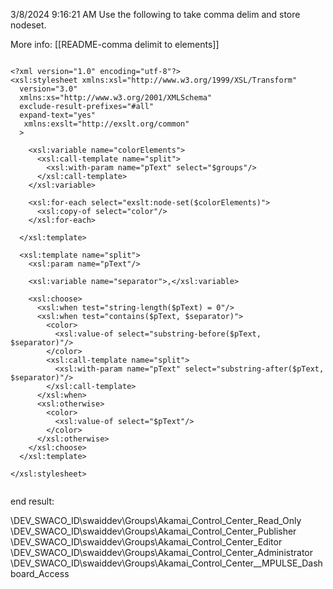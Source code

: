 3/8/2024 9:16:21 AM
Use the following to take comma delim and store nodeset.

More info: 
[[README-comma delimit to elements]]

```

<?xml version="1.0" encoding="utf-8"?>
<xsl:stylesheet xmlns:xsl="http://www.w3.org/1999/XSL/Transform"
  version="3.0"
  xmlns:xs="http://www.w3.org/2001/XMLSchema"
  exclude-result-prefixes="#all"
  expand-text="yes"
   xmlns:exslt="http://exslt.org/common"
  >

    <xsl:variable name="colorElements">
      <xsl:call-template name="split">
        <xsl:with-param name="pText" select="$groups"/>
      </xsl:call-template>
    </xsl:variable>

    <xsl:for-each select="exslt:node-set($colorElements)">
      <xsl:copy-of select="color"/>
    </xsl:for-each>

  </xsl:template>

  <xsl:template name="split">
    <xsl:param name="pText"/>

    <xsl:variable name="separator">,</xsl:variable>

    <xsl:choose>
      <xsl:when test="string-length($pText) = 0"/>
      <xsl:when test="contains($pText, $separator)">
        <color>
          <xsl:value-of select="substring-before($pText, $separator)"/>
        </color>
        <xsl:call-template name="split">
          <xsl:with-param name="pText" select="substring-after($pText, $separator)"/>
        </xsl:call-template>
      </xsl:when>
      <xsl:otherwise>
        <color>
          <xsl:value-of select="$pText"/>
        </color>
      </xsl:otherwise>
    </xsl:choose>
  </xsl:template>

</xsl:stylesheet>


```

end result:

<top>
  <definition critical-change="true" display-name="AkamaiGroupsList" name="gcvAkamaiGroupsList" type="list">
      <description/>
      <value>
          <item>\DEV_SWACO_ID\swaiddev\Groups\Akamai_Control_Center_Read_Only</item>
          <item>\DEV_SWACO_ID\swaiddev\Groups\Akamai_Control_Center_Publisher</item>
          <item>\DEV_SWACO_ID\swaiddev\Groups\Akamai_Control_Center_Editor</item>
          <item>\DEV_SWACO_ID\swaiddev\Groups\Akamai_Control_Center_Administrator</item>
          <item>\DEV_SWACO_ID\swaiddev\Groups\Akamai_Control_Center__MPULSE_Dashboard_Access</item>
      </value>
  </definition>
</top>

